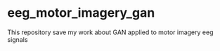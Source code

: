 # eeg_motor_imagery_gan
This repository save my work about GAN applied to motor imagery eeg signals
